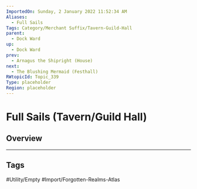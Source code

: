 ```yaml
---
ImportedOn: Sunday, 2 January 2022 11:52:34 AM
Aliases:
  - Full Sails
Tags: Category/Merchant Suffix/Tavern-Guild-Hall
parent:
  - Dock Ward
up:
  - Dock Ward
prev:
  - Arnagus the Shipright (House)
next:
  - The Blushing Mermaid (Festhall)
RWtopicId: Topic_339
Type: placeholder
Region: placeholder
---
```

# Full Sails (Tavern/Guild Hall)
## Overview

---
## Tags
#Utility/Empty #Import/Forgotten-Realms-Atlas

